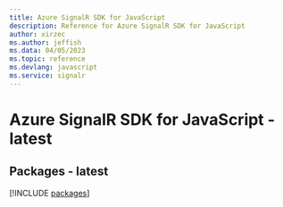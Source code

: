 ```yaml
---
title: Azure SignalR SDK for JavaScript
description: Reference for Azure SignalR SDK for JavaScript
author: xirzec
ms.author: jeffish
ms.data: 04/05/2023
ms.topic: reference
ms.devlang: javascript
ms.service: signalr
---
```

# Azure SignalR SDK for JavaScript - latest
## Packages - latest
[!INCLUDE [packages](signalr-index.md)]